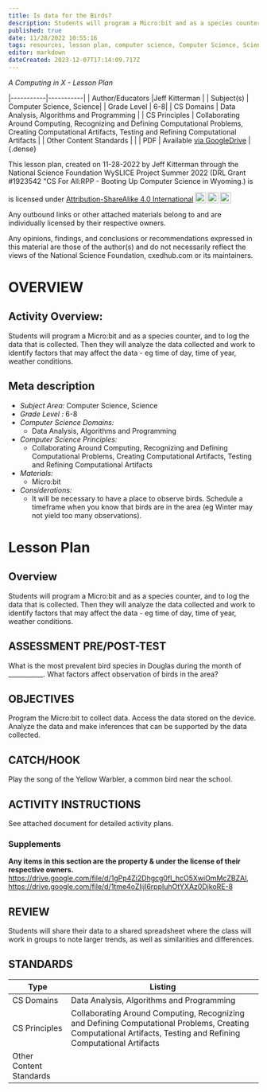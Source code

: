 ```yaml
---
title: Is data for the Birds?
description: Students will program a Micro:bit and as a species counter, and to log the data that is collected. Then they will analyze the data collected and work to identify factors that may affect the data - eg time of day, time of year, weather conditions.
published: true
date: 11/28/2022 10:55:16
tags: resources, lesson plan, computer science, Computer Science, Science 
editor: markdown
dateCreated: 2023-12-07T17:14:09.717Z
---
```

*A Computing in X - Lesson Plan*

|-----------|-----------|
| Author/Educators |Jeff Kitterman |
| Subject(s) | Computer Science, Science|
| Grade Level | 6-8|
| CS Domains | Data Analysis, Algorithms and Programming |
| CS Principles | Collaborating Around Computing, Recognizing and Defining Computational Problems, Creating Computational Artifacts, Testing and Refining Computational Artifacts |
| Other Content Standards |  | 
| PDF | Available [via GoogleDrive](https://drive.google.com/open?id=1pbcSfawWfdvKWKoSp8OaMxhu-nQ7pFHP) |
{.dense}






This lesson plan, created on 11-28-2022 by Jeff Kitterman through the National Science Foundation WySLICE Project Summer 2022 (DRL Grant #1923542 "CS For All:RPP - Booting Up Computer Science in Wyoming.) is  <p xmlns:cc="http://creativecommons.org/ns#" >  is licensed under <a href="http://creativecommons.org/licenses/by-sa/4.0/?ref=chooser-v1" target="_blank" rel="license noopener noreferrer" style="display:inline-block;">Attribution-ShareAlike 4.0 International<img style="height:22px!important;margin-left:3px;vertical-align:text-bottom;" src="https://mirrors.creativecommons.org/presskit/icons/cc.svg?ref=chooser-v1"><img style="height:22px!important;margin-left:3px;vertical-align:text-bottom;" src="https://mirrors.creativecommons.org/presskit/icons/by.svg?ref=chooser-v1"><img style="height:22px!important;margin-left:3px;vertical-align:text-bottom;" src="https://mirrors.creativecommons.org/presskit/icons/sa.svg?ref=chooser-v1"></a></p>


Any outbound links or other attached materials belong to and are individually licensed by their respective owners. 


Any opinions, findings, and conclusions or recommendations expressed in this material are those of the author(s) and do not necessarily reflect the views of the National Science Foundation, cxedhub.com or its maintainers.


# OVERVIEW
## Activity Overview:  
Students will program a Micro:bit and as a species counter, and to log the data that is collected. Then they will analyze the data collected and work to identify factors that may affect the data - eg time of day, time of year, weather conditions.
## Meta description
+ *Subject Area:* Computer Science, Science 
+ *Grade Level :* 6-8 
+ *Computer Science Domains:*
   + Data Analysis, Algorithms and Programming
+ *Computer Science Principles:*
   + Collaborating Around Computing, Recognizing and Defining Computational Problems, Creating Computational Artifacts, Testing and Refining Computational Artifacts
+ *Materials:* 
   + Micro:bit
+ *Considerations:*
   + It will be necessary to have a place to observe birds.
Schedule a timeframe when you know that birds are in the area (eg Winter may not yield too many observations).


# Lesson Plan
## Overview
Students will program a Micro:bit and as a species counter, and to log the data that is collected. Then they will analyze the data collected and work to identify factors that may affect the data - eg time of day, time of year, weather conditions.
## ASSESSMENT PRE/POST-TEST
What is the most prevalent bird species in Douglas during the month of ___________.
What factors affect observation of birds in the area?
## OBJECTIVES
Program the Micro:bit to collect data.
Access the data stored on the device.
Analyze the data and make inferences that can be supported by the data collected.


## CATCH/HOOK
Play the song of the Yellow Warbler, a common bird near the school.


## ACTIVITY INSTRUCTIONS
See attached document for detailed activity plans.


### Supplements
**Any items in this section are the property & under the license of their respective owners.**
https://drive.google.com/file/d/1gPp4Zi2Dhgcg0fI_hcO5XwiOmMcZBZAl, https://drive.google.com/file/d/1tme4oZIijI6rppIuhOtYXAz0DjkoRE-8




## REVIEW
Students will share their data to a shared spreadsheet where the class will work in groups to note larger trends, as well as similarities and differences.
## STANDARDS        
| Type | Listing | 
|-----------|-----------|
| CS Domains  | Data Analysis, Algorithms and Programming|
| CS Principles   | Collaborating Around Computing, Recognizing and Defining Computational Problems, Creating Computational Artifacts, Testing and Refining Computational Artifacts|
| Other Content Standards |   |